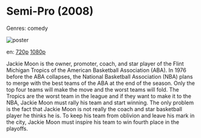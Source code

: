 # Semi-Pro (2008)

Genres: comedy

![poster](http://image.tmdb.org/t/p/w500/idFmbYkCmBqZ1YbzLEqeplmbBrc.jpg)

en:
  [720p](magnet:?xt=urn:btih:3CE80215ED607035A2B0325854253EDD6F8A713F&tr=udp://glotorrents.pw:6969/announce&tr=udp://tracker.opentrackr.org:1337/announce&tr=udp://torrent.gresille.org:80/announce&tr=udp://tracker.openbittorrent.com:80&tr=udp://tracker.coppersurfer.tk:6969&tr=udp://tracker.leechers-paradise.org:6969&tr=udp://p4p.arenabg.ch:1337&tr=udp://tracker.internetwarriors.net:1337)
  [1080p](magnet:?xt=urn:btih:59663F0031FC9F55507A7C7C42C68EB28AB7F076&tr=udp://glotorrents.pw:6969/announce&tr=udp://tracker.opentrackr.org:1337/announce&tr=udp://torrent.gresille.org:80/announce&tr=udp://tracker.openbittorrent.com:80&tr=udp://tracker.coppersurfer.tk:6969&tr=udp://tracker.leechers-paradise.org:6969&tr=udp://p4p.arenabg.ch:1337&tr=udp://tracker.internetwarriors.net:1337)
  


Jackie Moon is the owner, promoter, coach, and star player of the Flint Michigan Tropics of the American Basketball Association (ABA). In 1976 before the ABA collapses, the National Basketball Association (NBA) plans to merge with the best teams of the ABA at the end of the season. Only the top four teams will make the move and the worst teams will fold. The Tropics are the worst team in the league and if they want to make it to the NBA, Jackie Moon must rally his team and start winning. The only problem is the fact that Jackie Moon is not really the coach and star basketball player he thinks he is. To keep his team from oblivion and leave his mark in the city, Jackie Moon must inspire his team to win fourth place in the playoffs.